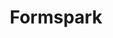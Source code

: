 ---
git: https://github.com/formspark
logohandle: formsparkio
sort: formspark
title: Formspark
twitter: https://x.com/formsparkapp
website: https://formspark.io/
---